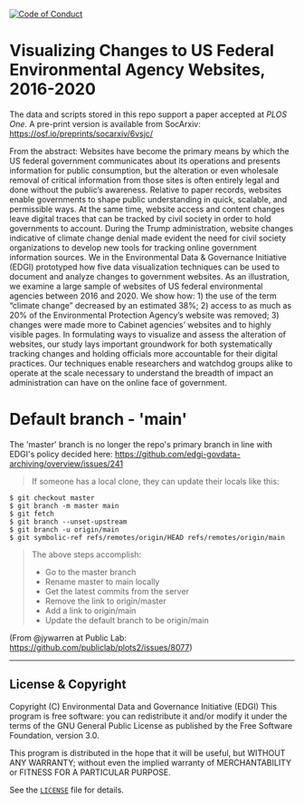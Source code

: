  [![Code of Conduct](https://img.shields.io/badge/%E2%9D%A4-code%20of%20conduct-blue.svg?style=flat)](https://github.com/edgi-govdata-archiving/overview/blob/master/CONDUCT.md)

# Visualizing Changes to US Federal Environmental Agency Websites, 2016-2020
The data and scripts stored in this repo support a paper accepted at _PLOS One_. A pre-print version is available from SocArxiv: https://osf.io/preprints/socarxiv/6vsjc/

From the abstract:
Websites have become the primary means by which the US federal government communicates about its operations and presents information for public consumption, but the alteration or even wholesale removal of critical information from those sites is often entirely legal and done without the public’s awareness. Relative to paper records, websites enable governments to shape public understanding in quick, scalable, and permissible ways. At the same time, website access and content changes leave digital traces that can be tracked by civil society in order to hold governments to account. During the Trump administration, website changes indicative of climate change denial made evident the need for civil society organizations to develop new tools for tracking online government information sources. We in the Environmental Data & Governance Initiative (EDGI) prototyped how five data visualization techniques can be used to document and analyze changes to government websites. As an illustration, we examine a large sample of websites of US federal environmental agencies between 2016 and 2020. We show how: 1) the use of the term “climate change” decreased by an estimated 38%; 2) access to as much as 20% of the Environmental Protection Agency’s website was removed; 3) changes were made more to Cabinet agencies’ websites and to highly visible pages. In formulating ways to visualize and assess the alteration of websites, our study lays important groundwork for both systematically tracking changes and holding officials more accountable for their digital practices. Our techniques enable researchers and watchdog groups alike to operate at the scale necessary to understand the breadth of impact an administration can have on the online face of government. 

# Default branch - 'main'
The 'master' branch is no longer the repo's primary branch in line with EDGI's policy decided here: https://github.com/edgi-govdata-archiving/overview/issues/241

> If someone has a local clone, they can update their locals like this:
```
$ git checkout master
$ git branch -m master main
$ git fetch
$ git branch --unset-upstream
$ git branch -u origin/main
$ git symbolic-ref refs/remotes/origin/HEAD refs/remotes/origin/main
```
> The above steps accomplish:
> - Go to the master branch
> - Rename master to main locally
> - Get the latest commits from the server
> - Remove the link to origin/master
> - Add a link to origin/main
> - Update the default branch to be origin/main

(From @jywarren at Public Lab: https://github.com/publiclab/plots2/issues/8077)

---

## License & Copyright

Copyright (C) <year> Environmental Data and Governance Initiative (EDGI)
This program is free software: you can redistribute it and/or modify it under the terms of the GNU General Public License as published by the Free Software Foundation, version 3.0.

This program is distributed in the hope that it will be useful, but WITHOUT ANY WARRANTY; without even the implied warranty of MERCHANTABILITY or FITNESS FOR A PARTICULAR PURPOSE.

See the [`LICENSE`](/LICENSE) file for details.